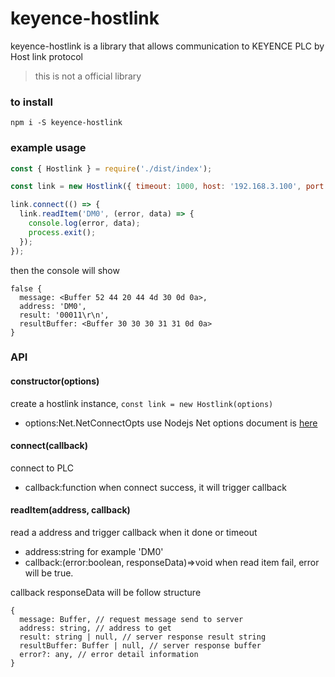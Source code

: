 # keyence-hostlink

keyence-hostlink is a library that allows communication to KEYENCE PLC by Host link protocol

> this is not a official library

### to install
```
npm i -S keyence-hostlink
```

### example usage
```javascript
const { Hostlink } = require('./dist/index');

const link = new Hostlink({ timeout: 1000, host: '192.168.3.100', port: 8501 });

link.connect(() => {
  link.readItem('DM0', (error, data) => {
    console.log(error, data);
    process.exit();
  });
});
```

then the console will show 

```
false {
  message: <Buffer 52 44 20 44 4d 30 0d 0a>,
  address: 'DM0',
  result: '00011\r\n',
  resultBuffer: <Buffer 30 30 30 31 31 0d 0a>
}
```

### API

#### constructor(options)
create a hostlink instance, `const link = new Hostlink(options)`
- options:Net.NetConnectOpts use Nodejs Net options document is [here](https://nodes.duniter.io/typescript/duniter/typedoc/modules/_net_.html#netconnectopts)


#### connect(callback)
connect to PLC
- callback:function when connect success, it will trigger callback

#### readItem(address, callback)
read a address and trigger callback when it done or timeout
- address:string for example 'DM0'
- callback:(error:boolean, responseData)=>void when read item fail, error will be true.

callback responseData will be follow structure
```
{
  message: Buffer, // request message send to server
  address: string, // address to get
  result: string | null, // server response result string
  resultBuffer: Buffer | null, // server response buffer
  error?: any, // error detail information
}
```

